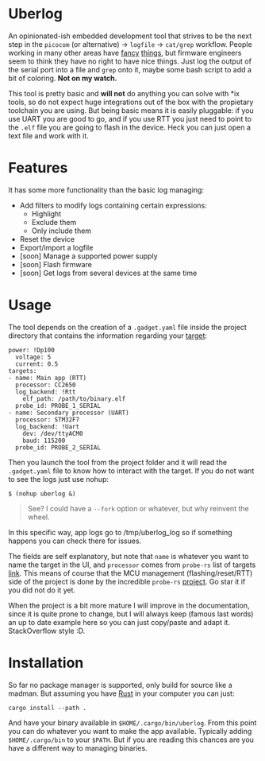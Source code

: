 # Uberlog

An opinionated-ish embedded development tool that strives to be the next step in the `picocom` (or alternative) -> `logfile` -> `cat/grep` workflow. People working in many other areas have [fancy](https://log-viewer.opcodes.io/) [things](https://www.logviewplus.com/), but firmware engineers seem to think they have no right to have nice things. Just log the output of the serial port into a file and `grep` onto it, maybe some bash script to add a bit of coloring. **Not on my watch.**

This tool is pretty basic and **will not** do anything you can solve with *ix tools, so do not expect huge integrations out of the box with the propietary toolchain you are using. But being basic means it is easily pluggable: if you use UART you are good to go, and if you use RTT you just need to point to the `.elf` file you are going to flash in the device. Heck you can just open a text file and work with it.

# Features

It has some more functionality than the basic log managing:
- Add filters to modify logs containing certain expressions:
    - Highlight
    - Exclude them
    - Only include them
- Reset the device
- Export/import a logfile
- \[soon\] Manage a supported power supply
- \[soon\] Flash firmware
- \[soon\] Get logs from several devices at the same time

# Usage

The tool depends on the creation of a `.gadget.yaml` file inside the project directory that contains the information regarding your [target](https://probe.rs/targets):

```
power: !Dp100
  voltage: 5
  current: 0.5
targets:
- name: Main app (RTT)
  processor: CC2650
  log_backend: !Rtt
    elf_path: /path/to/binary.elf
  probe_id: PROBE_1_SERIAL
- name: Secondary processor (UART)
  processor: STM32F7
  log_backend: !Uart
    dev: /dev/ttyACM0
    baud: 115200
  probe_id: PROBE_2_SERIAL
```

Then you launch the tool from the project folder and it will read the `.gadget.yaml` file to know how to interact with the target. If you do not want to see the logs just use nohup:

```
$ (nohup uberlog &)
```

> See? I could have a `--fork` option or whatever, but why reinvent the wheel.

In this specific way, app logs go to /tmp/uberlog_log so if something happens you can check there for issues.
 
The fields are self explanatory, but note that `name` is whatever you want to name the target in the UI, and `processor` comes from `probe-rs` list of targets [link](https://probe.rs/targets). This means of course that the MCU management (flashing/reset/RTT) side of the project is done by the incredible `probe-rs` [project](https://probe.rs/). Go star it if you did not do it yet.

When the project is a bit more mature I will improve in the documentation, since it is quite prone to change, but I will always keep (famous last words) an up to date example here so you can just copy/paste and adapt it. StackOverflow style :D.

# Installation

So far no package manager is supported, only build for source like a madman. But assuming you have [Rust](https://www.rust-lang.org/tools/install) in your computer you can just:

```
cargo install --path .
```

And have your binary available in `$HOME/.cargo/bin/uberlog`. From this point you can do whatever you want to make the app available. Typically adding `$HOME/.cargo/bin` to your `$PATH`. But if you are reading this chances are you have a different way to managing binaries.
